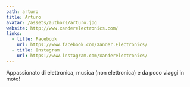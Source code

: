 ```yaml
---
path: arturo
title: Arturo
avatar: /assets/authors/arturo.jpg
website: http://www.xanderelectronics.com/
links:
  - title: Facebook
    url: https://www.facebook.com/Xander.Electronics/
  - title: Instagram
    url: https://www.instagram.com/xanderelectronics/
---
```

Appassionato di elettronica, musica (non elettronica) e da poco viaggi in moto!
